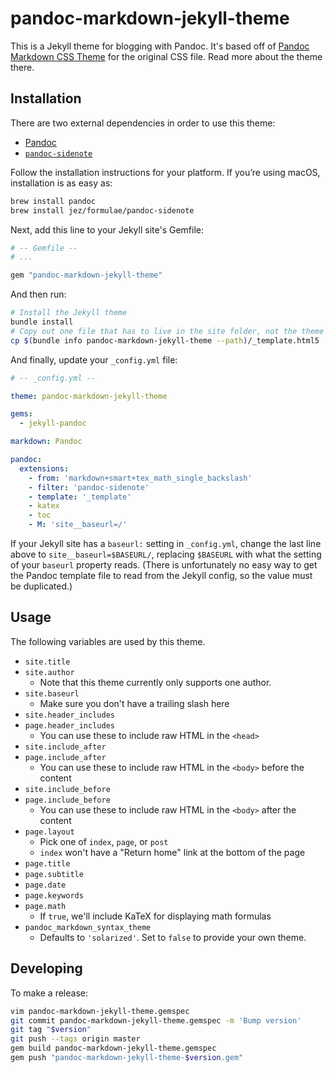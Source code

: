 # pandoc-markdown-jekyll-theme

This is a Jekyll theme for blogging with Pandoc. It's based off of [Pandoc
Markdown CSS Theme] for the original CSS file. Read more about the theme there.

[Pandoc Markdown CSS Theme]: https://jez.io/pandoc-markdown-css-theme/

## Installation

There are two external dependencies in order to use this theme:

- [Pandoc](https://pandoc.org/)
- [`pandoc-sidenote`](https://github.com/jez/pandoc-sidenote)

Follow the installation instructions for your platform. If you’re using macOS,
installation is as easy as:

```bash
brew install pandoc
brew install jez/formulae/pandoc-sidenote
```

Next, add this line to your Jekyll site's Gemfile:

```ruby
# -- Gemfile --
# ...

gem "pandoc-markdown-jekyll-theme"
```

And then run:

```bash
# Install the Jekyll theme
bundle install
# Copy out one file that has to live in the site folder, not the theme
cp $(bundle info pandoc-markdown-jekyll-theme --path)/_template.html5 .
```

And finally, update your `_config.yml` file:

```yaml
# -- _config.yml --

theme: pandoc-markdown-jekyll-theme

gems:
  - jekyll-pandoc

markdown: Pandoc

pandoc:
  extensions:
    - from: 'markdown+smart+tex_math_single_backslash'
    - filter: 'pandoc-sidenote'
    - template: '_template'
    - katex
    - toc
    - M: 'site__baseurl=/'
```

If your Jekyll site has a `baseurl:` setting in `_config.yml`, change the last
line above to `site__baseurl=$BASEURL/`, replacing `$BASEURL` with what the
setting of your `baseurl` property reads. (There is unfortunately no easy way to
get the Pandoc template file to read from the Jekyll config, so the value must
be duplicated.)

## Usage

The following variables are used by this theme.

- `site.title`
- `site.author`
  - Note that this theme currently only supports one author.
- `site.baseurl`
  - Make sure you don't have a trailing slash here
- `site.header_includes`
- `page.header_includes`
  - You can use these to include raw HTML in the `<head>`
- `site.include_after`
- `page.include_after`
  - You can use these to include raw HTML in the `<body>` before the content
- `site.include_before`
- `page.include_before`
  - You can use these to include raw HTML in the `<body>` after the content
- `page.layout`
  - Pick one of `index`, `page`, or `post`
  - `index` won't have a "Return home" link at the bottom of the page
- `page.title`
- `page.subtitle`
- `page.date`
- `page.keywords`
- `page.math`
  - If `true`, we'll include KaTeX for displaying math formulas
- `pandoc_markdown_syntax_theme`
  - Defaults to `'solarized'`. Set to `false` to provide your own theme.

## Developing

To make a release:

```bash
vim pandoc-markdown-jekyll-theme.gemspec
git commit pandoc-markdown-jekyll-theme.gemspec -m 'Bump version'
git tag "$version"
git push --tags origin master
gem build pandoc-markdown-jekyll-theme.gemspec
gem push "pandoc-markdown-jekyll-theme-$version.gem"
```
